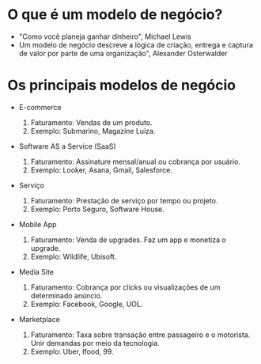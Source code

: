 # O que é um modelo de negócio?

* "Como você planeja ganhar dinheiro", Michael Lewis
* Um modelo de negócio descreve a lógica de criação, entrega e captura de valor por parte de uma organização", Alexander Osterwalder

# Os principais modelos de negócio

* E-commerce
	1. Faturamento: Vendas de um produto.
	2. Exemplo: Submarino, Magazine Luiza.

* Software AS a Service (SaaS)
	1. Faturamento: Assinature mensal/anual ou cobrança por usuário.
	2. Exemplo: Looker, Asana, Gmail, Salesforce.

* Serviço
	1. Faturamento: Prestação de serviço por tempo ou projeto.
	2. Exemplo: Porto Seguro, Software House.

* Mobile App
	1. Faturamento: Venda de upgrades. Faz um app e monetiza o upgrade.
	2. Exemplo: Wildlife, Ubisoft.

* Media Site
	1. Faturamento: Cobrança por clicks ou visualizações de um determinado anúncio.
	2. Exemplo: Facebook, Google, UOL.

* Marketplace
	1. Faturamento: Taxa sobre transação entre passageiro e o motorista. Unir demandas por meio da tecnologia.
	2. Exemplo: Uber, Ifood, 99.

